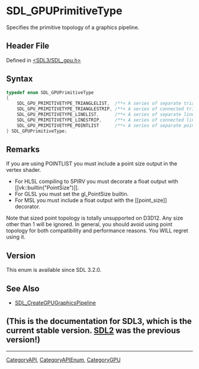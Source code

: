 # SDL_GPUPrimitiveType

Specifies the primitive topology of a graphics pipeline.

## Header File

Defined in [<SDL3/SDL_gpu.h>](https://github.com/libsdl-org/SDL/blob/main/include/SDL3/SDL_gpu.h)

## Syntax

```c
typedef enum SDL_GPUPrimitiveType
{
    SDL_GPU_PRIMITIVETYPE_TRIANGLELIST,  /**< A series of separate triangles. */
    SDL_GPU_PRIMITIVETYPE_TRIANGLESTRIP, /**< A series of connected triangles. */
    SDL_GPU_PRIMITIVETYPE_LINELIST,      /**< A series of separate lines. */
    SDL_GPU_PRIMITIVETYPE_LINESTRIP,     /**< A series of connected lines. */
    SDL_GPU_PRIMITIVETYPE_POINTLIST      /**< A series of separate points. */
} SDL_GPUPrimitiveType;
```

## Remarks

If you are using POINTLIST you must include a point size output in the
vertex shader.

- For HLSL compiling to SPIRV you must decorate a float output with
  [[vk::builtin("PointSize")]].
- For GLSL you must set the gl_PointSize builtin.
- For MSL you must include a float output with the [[point_size]]
  decorator.

Note that sized point topology is totally unsupported on D3D12. Any size
other than 1 will be ignored. In general, you should avoid using point
topology for both compatibility and performance reasons. You WILL regret
using it.

## Version

This enum is available since SDL 3.2.0.

## See Also

- [SDL_CreateGPUGraphicsPipeline](SDL_CreateGPUGraphicsPipeline)


## (This is the documentation for SDL3, which is the current stable version. [SDL2](https://wiki.libsdl.org/SDL2/) was the previous version!)



----
[CategoryAPI](CategoryAPI), [CategoryAPIEnum](CategoryAPIEnum), [CategoryGPU](CategoryGPU)

